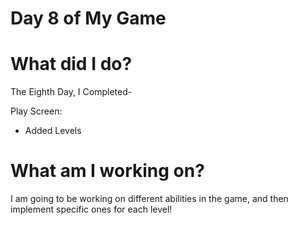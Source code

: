 # Day 8 of My Game

# What did I do?

The Eighth Day, I Completed-

Play Screen:

* Added Levels

# What am I working on? 

I am going to be working on different abilities in the game, and then implement specific ones for each level!
